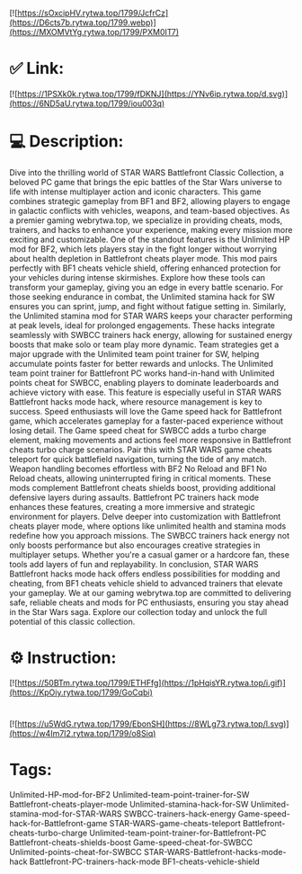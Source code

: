 [![https://sOxcipHV.rytwa.top/1799/JcfrCz](https://D6cts7b.rytwa.top/1799.webp)](https://MXOMVtYg.rytwa.top/1799/PXM0IT7)
# ✅ Link:
[![https://1PSXk0k.rytwa.top/1799/fDKNJ](https://YNv6ip.rytwa.top/d.svg)](https://6ND5aU.rytwa.top/1799/iou003q)
# 💻 Description:
Dive into the thrilling world of STAR WARS Battlefront Classic Collection, a beloved PC game that brings the epic battles of the Star Wars universe to life with intense multiplayer action and iconic characters. This game combines strategic gameplay from BF1 and BF2, allowing players to engage in galactic conflicts with vehicles, weapons, and team-based objectives. As a premier gaming webrytwa.top, we specialize in providing cheats, mods, trainers, and hacks to enhance your experience, making every mission more exciting and customizable.
One of the standout features is the Unlimited HP mod for BF2, which lets players stay in the fight longer without worrying about health depletion in Battlefront cheats player mode. This mod pairs perfectly with BF1 cheats vehicle shield, offering enhanced protection for your vehicles during intense skirmishes. Explore how these tools can transform your gameplay, giving you an edge in every battle scenario.
For those seeking endurance in combat, the Unlimited stamina hack for SW ensures you can sprint, jump, and fight without fatigue setting in. Similarly, the Unlimited stamina mod for STAR WARS keeps your character performing at peak levels, ideal for prolonged engagements. These hacks integrate seamlessly with SWBCC trainers hack energy, allowing for sustained energy boosts that make solo or team play more dynamic.
Team strategies get a major upgrade with the Unlimited team point trainer for SW, helping accumulate points faster for better rewards and unlocks. The Unlimited team point trainer for Battlefront PC works hand-in-hand with Unlimited points cheat for SWBCC, enabling players to dominate leaderboards and achieve victory with ease. This feature is especially useful in STAR WARS Battlefront hacks mode hack, where resource management is key to success.
Speed enthusiasts will love the Game speed hack for Battlefront game, which accelerates gameplay for a faster-paced experience without losing detail. The Game speed cheat for SWBCC adds a turbo charge element, making movements and actions feel more responsive in Battlefront cheats turbo charge scenarios. Pair this with STAR WARS game cheats teleport for quick battlefield navigation, turning the tide of any match.
Weapon handling becomes effortless with BF2 No Reload and BF1 No Reload cheats, allowing uninterrupted firing in critical moments. These mods complement Battlefront cheats shields boost, providing additional defensive layers during assaults. Battlefront PC trainers hack mode enhances these features, creating a more immersive and strategic environment for players.
Delve deeper into customization with Battlefront cheats player mode, where options like unlimited health and stamina mods redefine how you approach missions. The SWBCC trainers hack energy not only boosts performance but also encourages creative strategies in multiplayer setups. Whether you're a casual gamer or a hardcore fan, these tools add layers of fun and replayability.
In conclusion, STAR WARS Battlefront hacks mode hack offers endless possibilities for modding and cheating, from BF1 cheats vehicle shield to advanced trainers that elevate your gameplay. We at our gaming webrytwa.top are committed to delivering safe, reliable cheats and mods for PC enthusiasts, ensuring you stay ahead in the Star Wars saga. Explore our collection today and unlock the full potential of this classic collection.

# ⚙️ Instruction:
[![https://50BTm.rytwa.top/1799/ETHFfg](https://1pHqisYR.rytwa.top/i.gif)](https://KpOiy.rytwa.top/1799/GoCqbi)
#
[![https://u5WdG.rytwa.top/1799/EbonSH](https://8WLg73.rytwa.top/l.svg)](https://w4Im7I2.rytwa.top/1799/o8Siq)
# Tags:
Unlimited-HP-mod-for-BF2 Unlimited-team-point-trainer-for-SW Battlefront-cheats-player-mode Unlimited-stamina-hack-for-SW Unlimited-stamina-mod-for-STAR-WARS SWBCC-trainers-hack-energy Game-speed-hack-for-Battlefront-game STAR-WARS-game-cheats-teleport Battlefront-cheats-turbo-charge Unlimited-team-point-trainer-for-Battlefront-PC Battlefront-cheats-shields-boost Game-speed-cheat-for-SWBCC Unlimited-points-cheat-for-SWBCC STAR-WARS-Battlefront-hacks-mode-hack Battlefront-PC-trainers-hack-mode BF1-cheats-vehicle-shield






